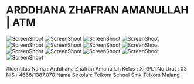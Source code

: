 # ARDDHANA ZHAFRAN AMANULLAH | ATM

![ScreenShoot](https://github.com/arddhanaza/atm_project/blob/master/ss/1.PNG)
![ScreenShoot](https://github.com/arddhanaza/atm_project/blob/master/ss/2.PNG)
![ScreenShoot](https://github.com/arddhanaza/atm_project/blob/master/ss/3.PNG)
![ScreenShoot](https://github.com/arddhanaza/atm_project/blob/master/ss/4.PNG)
![ScreenShoot](https://github.com/arddhanaza/atm_project/blob/master/ss/5.PNG)
![ScreenShoot](https://github.com/arddhanaza/atm_project/blob/master/ss/6.PNG)
![ScreenShoot](https://github.com/arddhanaza/atm_project/blob/master/ss/7.PNG)
![ScreenShoot](https://github.com/arddhanaza/atm_project/blob/master/ss/8.PNG)
![ScreenShoot](https://github.com/arddhanaza/atm_project/blob/master/ss/9.PNG)
![ScreenShoot](https://github.com/arddhanaza/atm_project/blob/master/ss/10.PNG)
![ScreenShoot](https://github.com/arddhanaza/atm_project/blob/master/ss/11.PNG)
![ScreenShoot](https://github.com/arddhanaza/atm_project/blob/master/ss/12.PNG)
![ScreenShoot](https://github.com/arddhanaza/atm_project/blob/master/ss/13.PNG)

#Identitas
    Nama        : Arddhana Zhafran Amanullah
    Kelas       : XIRPL1
    No Urut     : 03
    NIS         : 4668/1387.070
    Nama Sekolah: Telkom School Smk Telkom Malang

